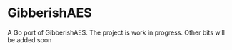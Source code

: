 # GibberishAES
A Go port of GibberishAES. The project is work in progress. Other bits will be added soon
